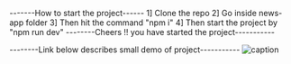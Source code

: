 -------How to start the project------
1] Clone the repo
2] Go inside news-app folder
3] Then hit the command "npm i"
4] Then start the project by "npm run dev"
--------Cheers !! you have started the project-----------

--------Link below describes small demo of project-----------
![caption](https://drive.google.com/file/d/1PZY5yo8-H2pGMq7wboVb-HgsgUnOghDs/view?usp=sharing)